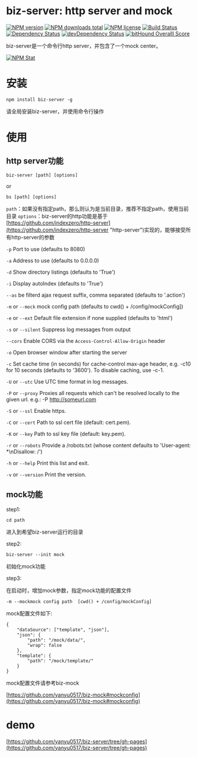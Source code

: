 # biz-server: http server and mock

[![NPM version](https://img.shields.io/npm/v/biz-server.svg)](https://www.npmjs.com/package/biz-server)
[![NPM downloads total](https://img.shields.io/npm/dt/biz-server.svg)](https://www.npmjs.com/package/biz-server)
[![NPM license](https://img.shields.io/npm/l/biz-server.svg)](https://www.npmjs.com/package/biz-server)
[![Build Status](https://travis-ci.org/yanyu0517/biz-server.svg?branch=master)](https://travis-ci.org/yanyu0517/biz-server)
[![Dependency Status](https://david-dm.org/yanyu0517/biz-server.svg)](https://david-dm.org/yanyu0517/biz-server)
[![devDependency Status](https://david-dm.org/yanyu0517/biz-server/dev-status.svg)](https://david-dm.org/yanyu0517/biz-server#info=devDependencies)
[![bitHound Overalll Score](https://www.bithound.io/github/yanyu0517/biz-server/badges/score.svg)](https://www.bithound.io/github/yanyu0517/biz-server)

biz-server是一个命令行http server，并包含了一个mock center。


[![NPM Stat](https://nodei.co/npm/biz-server.png?downloads=true)](https://nodei.co/npm/biz-server)

# 安装 #

    npm install biz-server -g 

请全局安装biz-server，并使用命令行操作

# 使用 #
## http server功能 ##

    biz-server [path] [options]

or

	bs [path] [options]

`path`：如果没有指定path，那么则认为是当前目录，推荐不指定path，使用当前目录
`options`：biz-server的http功能是基于[https://github.com/indexzero/http-server](https://github.com/indexzero/http-server "http-server")实现的，能够接受所有http-server的参数

`-p` Port to use (defaults to 8080)

`-a` Address to use (defaults to 0.0.0.0)

`-d` Show directory listings (defaults to 'True')

`-i` Display autoIndex (defaults to 'True')

`--as` be filterd ajax request suffix, comma separated  (defaults to '.action')

`-m` or `--mock` mock config path  (defaults to cwd() + /config/mockConfig])

`-e` or `--ext` Default file extension if none supplied (defaults to 'html')

`-s` or `--silent` Suppress log messages from output

`--cors` Enable CORS via the `Access-Control-Allow-Origin` header

`-o` Open browser window after starting the server

`-c` Set cache time (in seconds) for cache-control max-age header, e.g. -c10 for 10 seconds (defaults to '3600'). To disable caching, use -c-1.

`-U` or `--utc` Use UTC time format in log messages.

`-P` or `--proxy` Proxies all requests which can't be resolved locally to the given url. e.g.: -P http://someurl.com

`-S` or `--ssl` Enable https.

`-C` or `--cert` Path to ssl cert file (default: cert.pem).

`-K` or `--key` Path to ssl key file (default: key.pem).

`-r` or `--robots` Provide a /robots.txt (whose content defaults to 'User-agent: *\nDisallow: /')

`-h` or `--help` Print this list and exit.

`-v` or `--version` Print the version.

	
## mock功能 ##
step1:

    cd path

进入到希望biz-server运行的目录

step2:

	biz-server --init mock

初始化mock功能

step3:

在启动时，增加mock参数，指定mock功能的配置文件

    -m --mockmock config path  [cwd() + /config/mockConfig]

mock配置文件如下:

    {
	    "dataSource": ["template", "json"],
	    "json": {
		    "path": "/mock/data/",
		    "wrap": false
	    },
	    "template": {
	    	"path": "/mock/template/"
	    }
    }

mock配置文件请参考biz-mock

[https://github.com/yanyu0517/biz-mock#mockconfig](https://github.com/yanyu0517/biz-mock#mockconfig)

# demo #
[https://github.com/yanyu0517/biz-server/tree/gh-pages](https://github.com/yanyu0517/biz-server/tree/gh-pages)
